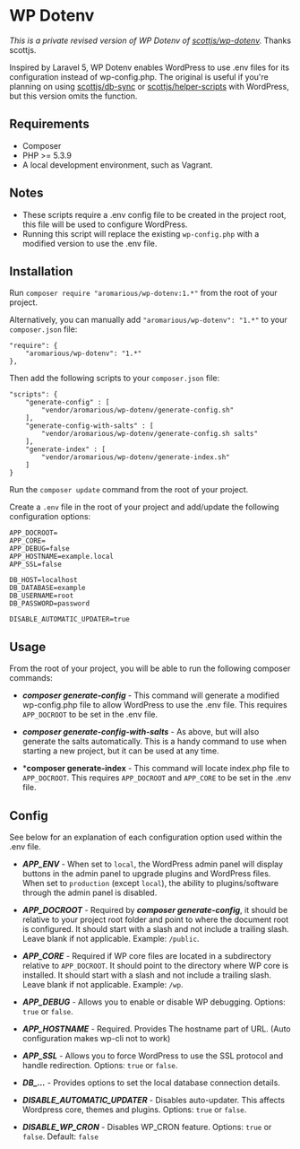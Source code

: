 # WP Dotenv

*This is a private revised version of WP Dotenv of [scottjs/wp-dotenv](https://github.com/scottjs/wp-dotenv).* Thanks scottjs.

Inspired by Laravel 5, WP Dotenv enables WordPress to use .env files for its configuration instead of wp-config.php.
The original is useful if you're planning on using [scottjs/db-sync](https://github.com/scottjs/db-sync) or [scottjs/helper-scripts](https://github.com/scottjs/helper-scripts) with WordPress, but this version omits the function.

## Requirements

* Composer
* PHP >= 5.3.9
* A local development environment, such as Vagrant.

## Notes

* These scripts require a .env config file to be created in the project root, this file will be used to configure WordPress.
* Running this script will replace the existing `wp-config.php` with a modified version to use the .env file.

## Installation

Run `composer require "aromarious/wp-dotenv:1.*"` from the root of your project.

Alternatively, you can manually add `"aromarious/wp-dotenv": "1.*"` to your `composer.json` file:

```
"require": {
	"aromarious/wp-dotenv": "1.*"
},
```

Then add the following scripts to your `composer.json` file:

```
"scripts": {
	"generate-config" : [
		"vendor/aromarious/wp-dotenv/generate-config.sh"
	],
	"generate-config-with-salts" : [
		"vendor/aromarious/wp-dotenv/generate-config.sh salts"
	],
	"generate-index" : [
		"vendor/aromarious/wp-dotenv/generate-index.sh"
	]
}
```

Run the `composer update` command from the root of your project. 

Create a `.env` file in the root of your project and add/update the following configuration options:

```
APP_DOCROOT=
APP_CORE=
APP_DEBUG=false
APP_HOSTNAME=example.local
APP_SSL=false

DB_HOST=localhost
DB_DATABASE=example
DB_USERNAME=root
DB_PASSWORD=password

DISABLE_AUTOMATIC_UPDATER=true
```

## Usage

From the root of your project, you will be able to run the following composer commands:

* ***composer generate-config*** - This command will generate a modified wp-config.php file to allow WordPress to use the .env file. This requires `APP_DOCROOT` to be set in the .env file.

* ***composer generate-config-with-salts*** - As above, but will also generate the salts automatically. This is a handy  command to use when starting a new project, but it can be used at any time.

* ***composer generate-index** - This command will locate index.php file to `APP_DOCROOT`. This requires `APP_DOCROOT` and `APP_CORE` to be set in the .env file.

## Config

See below for an explanation of each configuration option used within the .env file.

* ***APP_ENV*** - When set to `local`, the WordPress admin panel will display buttons in the admin panel to upgrade plugins and WordPress files. When set to `production` (except `local`), the ability to plugins/software through the admin panel is disabled. 

* ***APP_DOCROOT*** - Required by ***composer generate-config***, it should be relative to your project root folder and point to where the document root is configured. It should start with a slash and not include a trailing slash. Leave blank if not applicable. Example: `/public`.

* ***APP_CORE*** - Required if WP core files are located in a subdirectory relative to `APP_DOCROOT`. It should point to the directory where WP core is installed. It should start with a slash and not include a trailing slash. Leave blank if not applicable. Example: `/wp`.

* ***APP_DEBUG*** - Allows you to enable or disable WP debugging. Options: `true` or `false`.

* ***APP_HOSTNAME*** - Required. Provides The hostname part of URL. (Auto configuration makes wp-cli not to work)

* ***APP_SSL*** - Allows you to force WordPress to use the SSL protocol and handle redirection. Options: `true` or `false`.

* ***DB_...*** - Provides options to set the local database connection details.

* ***DISABLE_AUTOMATIC_UPDATER*** - Disables auto-updater. This affects Wordpress core, themes and plugins. Options: `true` or `false`.

* ***DISABLE_WP_CRON*** - Disables WP_CRON feature. Options: `true` or `false`. Default: `false`